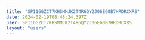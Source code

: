 ```yaml
---
title: "SP116GZCT7KHSMMJK2T4R6QY2J06EG0B7HRDRCXRS"
date: 2024-02-19T08:48:24.397Z
user: SP116GZCT7KHSMMJK2T4R6QY2J06EG0B7HRDRCXRS
layout: "users"
---
```

    